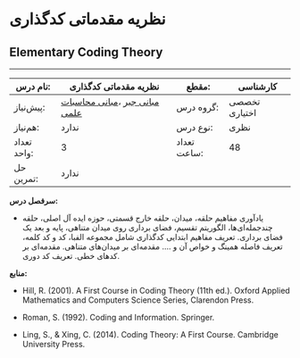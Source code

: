 # نظریه مقدماتی کدگذاری
## Elementary Coding Theory
_______________________________________________________________________________
| نام درس:    | نظریه مقدماتی کدگذاری                                                                                                                                    | مقطع:       | کارشناسی      |
| ----------- | -------------------------------------------------------------------------------------------------------------------------------------------------------- | ----------- | ------------- |
| پیش‌نیاز:   | [مبانی جبر](../docs/curriculum/elective/Foundation-of-Algebra.md) ،[مبانی محاسبات علمی](../docs/curriculum/mandatory/Elementary-Scientific-Computing.md) | گروه درس:   | تخصصی اختیاری |
| هم‌نیاز:    | ندارد                                                                                                                                                    | نوع درس:    | نظری          |
| تعداد واحد: | 3                                                                                                                                                        | تعداد ساعت: | 48            |
| حل تمرین:   |  ندارد                                                                                                                                                   |             |               |

**سرفصل درس:**


- یادآوری مفاهیم حلقه، میدان، حلقه خارج قسمتی، حوزه ایده آل اصلی، حلقه چندجمله‌ای‌ها، الگوریتم تقسیم، فضای برداری روی میدان متناهی، پایه و بعد یک فضای برداری. تعریف مفاهیم ابتدایی کدگذاری شامل مجموعه الفبا، کد و کد کلمه، تعریف فاصله همینگ و خواص آن و ….  مقدمه‌ای بر میدان‌های متناهی. مقدمه‌ای بر کدهای خطی. تعریف کد دوری.

**منابع:**


- Hill, R. (2001). A First Course in Coding Theory (11th ed.). Oxford Applied Mathematics and Computers Science Series, Clarendon Press.

- Roman, S. (1992). Coding and Information. Springer.

- Ling, S., & Xing, C. (2014). Coding Theory: A First Course. Cambridge University Press.
